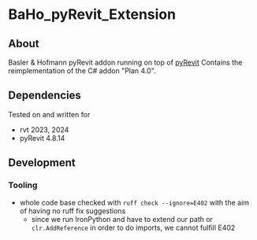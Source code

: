 # BaHo_pyRevit_Extension

## About
Basler & Hofmann pyRevit addon running on top of [pyRevit](http://gitlab.ideas.baho.ch/bim/revit/pyrevit/pyrevit)
Contains the reimplementation of the C# addon "Plan 4.0".

## Dependencies
Tested on and written for
* rvt 2023, 2024
* pyRevit 4.8.14

## Development
### Tooling
* whole code base checked with `ruff check --ignore=E402` with the aim of having no ruff fix suggestions
  * since we run IronPython and have to extend our path or `clr.AddReference` in order to do imports, 
    we cannot fulfill E402
